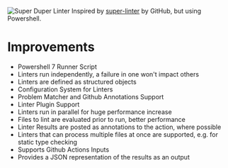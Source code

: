 ![Super Duper Linter](https://repository-images.githubusercontent.com/273591146/90b83f80-b3e8-11ea-9b88-9608d0b23aa1)
Inspired by [super-linter](https://github.com/github/super-linter) by GitHub, but using Powershell.

# Improvements
- Powershell 7 Runner Script
- Linters run independently, a failure in one won't impact others
- Linters are defined as structured objects
- Configuration System for Linters
- Problem Matcher and Github Annotations Support
- Linter Plugin Support
- Linters run in parallel for huge performance increase
- Files to lint are evaluated prior to run, better performance
- Linter Results are posted as annotations to the action, where possible
- Linters that can process multiple files at once are supported, e.g. for static type checking
- Supports Github Actions Inputs
- Provides a JSON representation of the results as an output